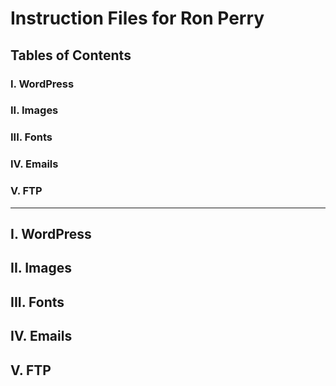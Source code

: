 # Instruction Files for Ron Perry

## Tables of Contents
### I. WordPress
### II. Images
### III. Fonts
### IV. Emails
### V. FTP

---

## I. WordPress
## II. Images
## III. Fonts
## IV. Emails
## V. FTP
